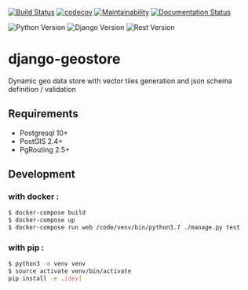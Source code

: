 [![Build Status](https://travis-ci.org/Terralego/django-geostore.svg?branch=master)](https://travis-ci.org/Terralego/django-geostore/)
[![codecov](https://codecov.io/gh/Terralego/django-geostore/branch/master/graph/badge.svg)](https://codecov.io/gh/Terralego/django-geostore)
[![Maintainability](https://api.codeclimate.com/v1/badges/b6119d8175fa6f5f5949/maintainability)](https://codeclimate.com/github/Terralego/django-geostore/maintainability)
[![Documentation Status](https://readthedocs.org/projects/django-geostore/badge/?version=latest)](https://django-geostore.readthedocs.io/en/latest/?badge=latest)

![Python Version](https://img.shields.io/badge/python-%3E%3D%203.6-blue.svg)
![Django Version](https://img.shields.io/badge/django-%3E%3D%202.2%2C<3.1-blue.svg)
![Rest Version](https://img.shields.io/badge/django--rest--framework-%3E%3D%203.10.0-blue)

# django-geostore

Dynamic geo data store with vector tiles generation and json schema definition / validation

## Requirements

* Postgresql 10+
* PostGIS 2.4+
* PgRouting 2.5+

## Development

### with docker :
```bash
$ docker-compose build
$ docker-compose up
$ docker-compose run web /code/venv/bin/python3.7 ./manage.py test
```

### with pip :
```bash
$ python3 -m venv venv
$ source activate venv/bin/activate
pip install -e .[dev]
```
